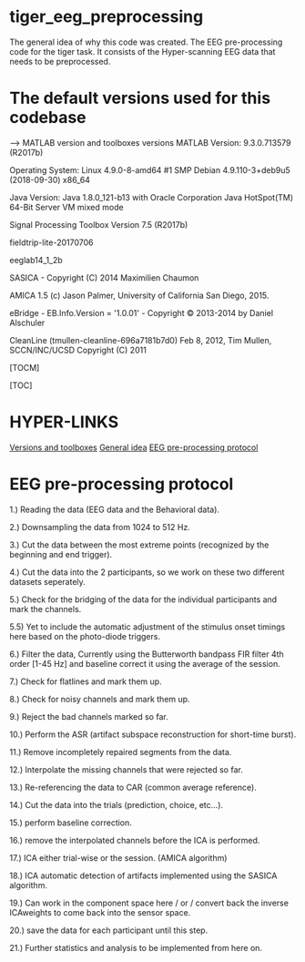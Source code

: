 # tiger_eeg_preprocessing
The general idea of why this code was created.
The EEG pre-processing code for the tiger task. It consists of the Hyper-scanning EEG data that needs to be preprocessed.

# The default versions used for this codebase
--> MATLAB version and toolboxes versions
MATLAB Version: 9.3.0.713579 (R2017b)

Operating System: Linux 4.9.0-8-amd64 #1 SMP Debian 4.9.110-3+deb9u5 (2018-09-30) x86_64

Java Version: Java 1.8.0_121-b13 with Oracle Corporation Java HotSpot(TM) 64-Bit Server VM mixed mode

Signal Processing Toolbox                             Version 7.5         (R2017b)

fieldtrip-lite-20170706

eeglab14_1_2b

SASICA - Copyright (C) 2014  Maximilien Chaumon

AMICA 1.5 (c) Jason Palmer, University of California San Diego, 2015.

eBridge - EB.Info.Version = '1.0.01' - Copyright © 2013-2014 by Daniel Alschuler

CleanLine (tmullen-cleanline-696a7181b7d0) Feb 8, 2012, Tim Mullen, SCCN/INC/UCSD Copyright (C) 2011


[TOCM]

[TOC]

# HYPER-LINKS
[Versions and toolboxes](https://github.com/saurabhsay/tiger_eeg_preprocessing/blob/master/README.md#the-default-versions-used-for-this-codebase)
[General idea](https://github.com/saurabhsay/tiger_eeg_preprocessing/blob/master/README.md#tiger_eeg_preprocessing)
[EEG pre-processing protocol](https://github.com/saurabhsay/tiger_eeg_preprocessing/blob/master/README.md#EEG-pre-processing-protocol)

# EEG pre-processing protocol
1.) Reading the data (EEG data and the Behavioral data).

2.) Downsampling the data from 1024 to 512 Hz.

3.) Cut the data between the most extreme points (recognized by the beginning and end trigger).

4.) Cut the data into the 2 participants, so we work on these two different datasets seperately.

5.) Check for the bridging of the data for the individual participants and mark the channels.

5.5) Yet to include the automatic adjustment of the stimulus onset timings here based on the photo-diode triggers.

6.) Filter the data, Currently using the Butterworth bandpass FIR filter 4th order [1-45 Hz] and baseline correct it using the average of the session.

7.) Check for flatlines and mark them up.

8.) Check for noisy channels and mark them up.

9.) Reject the bad channels marked so far.

10.) Perform the ASR (artifact subspace reconstruction for short-time burst).

11.) Remove incompletely repaired segments from the data.

12.) Interpolate the missing channels that were rejected so far.

13.) Re-referencing the data to CAR (common average reference).

14.) Cut the data into the trials  (prediction, choice, etc...).

15.) perform baseline correction.

16.) remove the interpolated channels before the ICA is performed.

17.) ICA either trial-wise or the session. (AMICA algorithm)

18.) ICA automatic detection of artifacts implemented using the SASICA algorithm.

19.) Can work in the component space here / or / convert back the inverse ICAweights to come back into the sensor space.

20.) save the data for each participant until this step.

21.) Further statistics and analysis to be implemented from here on.


